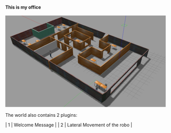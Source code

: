 #### This is my office 

![](MyOffice.png)

The world also contains 2 plugins:

| 1 | Welcome Message |
| 2 | Lateral Movement of the robo |
